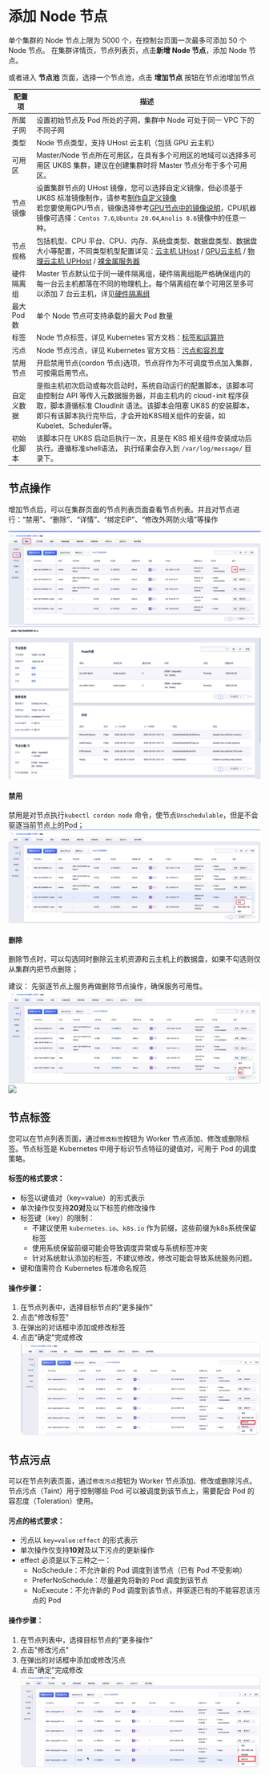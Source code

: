 # 添加 Node 节点

单个集群的 Node 节点上限为 5000 个，在控制台页面一次最多可添加 50 个 Node 节点。 在集群详情页，节点列表页，点击**新增 Node 节点**，添加 Node 节点。

或者进入 **节点池** 页面，选择一个节点池，点击 **增加节点** 按钮在节点池增加节点

| 配置项      | 描述                                                                                                                                                                                            |
| -------- | --------------------------------------------------------------------------------------------------------------------------------------------------------------------------------------------- |
| 所属子网     | 设置初始节点及 Pod 所处的子网，集群中 Node 可处于同一 VPC 下的不同子网                                                                                                                                                   |
| 类型       | Node 节点类型，支持 UHost 云主机（包括 GPU 云主机）                                                                                                                                         |
| 可用区      | Master/Node 节点所在可用区，在具有多个可用区的地域可以选择多可用区 UK8S 集群，建议在创建集群时将 Master 节点分布于多个可用区。                                                                                                                  |
| 节点镜像     | 设置集群节点的 UHost 镜像，您可以选择自定义镜像，但必须基于 UK8S 标准镜像制作，请参考[制作自定义镜像](uk8s/administercluster/custom_image) <br> 若您要使用GPU节点，镜像选择参考[GPU节点中的镜像说明](/uk8s/administercluster/gpu-node)，CPU机器镜像可选择：`Centos 7.6`,`Ubuntu 20.04`,`Anolis 8.6`镜像中的任意一种。                                                                                               |
| 节点规格     | 包括机型、CPU 平台、CPU、内存、系统盘类型、数据盘类型、数据盘大小等配置，不同类型机型配置详见：[云主机 UHost](/uhost/introduction/uhost/type_new) / [GPU云主机](/gpu/README) / [物理云主机 UPHost](uphost/README) / [裸金属服务器](/uphost/type/baremetal) |
| 硬件隔离组    | Master 节点默认位于同一硬件隔离组，硬件隔离组能严格确保组内的每一台云主机都落在不同的物理机上。每个隔离组在单个可用区至多可以添加 7 台云主机，详见[硬件隔离组](uhost/guide/isolationgroup)                                                                             |
| 最大 Pod 数 | 单个 Node 节点可支持承载的最大 Pod 数量                                                                                                                                                                     |
| 标签       | Node 节点标签，详见 Kubernetes 官方文档：[标签和运算符](https://kubernetes.io/zh/docs/concepts/overview/working-with-objects/labels/)                                                                           |
| 污点       | Node 节点污点，详见 Kubernetes 官方文档：[污点和容忍度](https://kubernetes.io/zh/docs/concepts/scheduling-eviction/taint-and-toleration/)                                                                       |
| 禁用节点     | 开启禁用节点(cordon 节点)选项，节点将作为不可调度节点加入集群，可按需启用节点。                                                                                                                                                             |
| 自定义数据    | 是指主机初次启动或每次启动时，系统自动运行的配置脚本，该脚本可由控制台 API 等传入元数据服务器，并由主机内的 cloud-init 程序获取，脚本遵循标准 CloudInit 语法。该脚本会阻塞 UK8S 的安装脚本，即只有该脚本执行完毕后，才会开始K8S相关组件的安装，如Kubelet、Scheduler等。                                |
| 初始化脚本    | 该脚本只在 UK8S 启动后执行一次，且是在 K8S 相关组件安装成功后执行。遵循标准shell语法， 执行结果会存入到 `/var/log/message/` 目录下。                                                                                                         |

## 节点操作

增加节点后，可以在集群页面的节点列表页面查看节点列表。并且对节点进行：“禁用”、“删除”、“详情”、“绑定EIP”、“修改外网防火墙”等操作

![](/images/userguide/addnode/node-list.png)
![](/images/userguide/addnode/node-info.png)
#### 禁用

禁用是对节点执行`kubectl cordon node` 命令，使节点`Unschedulable`，但是不会驱逐当前节点上的Pod；
![](/images/userguide/addnode/node-cordon.png)

#### 删除
删除节点时，可以勾选同时删除云主机资源和云主机上的数据盘，如果不勾选则仅从集群内把节点删除；

建议： 先驱逐节点上服务再做删除节点操作，确保服务可用性。
![](/images/userguide/addnode/node-delete.png)
![](/images/userguide/addnode/node-delete1.png)

## 节点标签
您可以在节点列表页面，通过`修改标签`按钮为 Worker 节点添加、修改或删除标签。节点标签是 Kubernetes 中用于标识节点特征的键值对，可用于 Pod 的调度策略。

#### 标签的格式要求：
- 标签以键值对（key=value）的形式表示
- 单次操作仅支持**20对**及以下标签的修改操作
- 标签键（key）的限制：
    - 不建议使用 `kubernetes.io`、`k8s.io` 作为前缀，这些前缀为k8s系统保留标签
    - 使用系统保留前缀可能会导致调度异常或与系统标签冲突
    - 针对系统默认添加的标签，不建议修改，修改可能会导致系统服务问题。
- 键和值需符合 Kubernetes 标准命名规范

#### 操作步骤：

1. 在节点列表中，选择目标节点的"更多操作"
2. 点击"修改标签"
3. 在弹出的对话框中添加或修改标签
4. 点击"确定"完成修改
   ![](/images/userguide/addnode/update-label.png)

## 节点污点
可以在节点列表页面，通过`修改污点`按钮为 Worker 节点添加、修改或删除污点。节点污点（Taint）用于控制哪些 Pod 可以被调度到该节点上，需要配合 Pod 的容忍度（Toleration）使用。

#### 污点的格式要求：
- 污点以 `key=value:effect` 的形式表示
- 单次操作仅支持**10对**及以下污点的更新操作
- effect 必须是以下三种之一：
    - NoSchedule：不允许新的 Pod 调度到该节点（已有 Pod 不受影响）
    - PreferNoSchedule：尽量避免将新的 Pod 调度到该节点
    - NoExecute：不允许新的 Pod 调度到该节点，并驱逐已有的不能容忍该污点的 Pod

#### 操作步骤：
1. 在节点列表中，选择目标节点的"更多操作"
2. 点击"修改污点"
3. 在弹出的对话框中添加或修改污点
4. 点击"确定"完成修改
   ![](/images/userguide/addnode/update-taint.png)